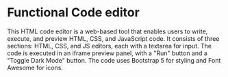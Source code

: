 # Functional Code editor
 This HTML code editor is a web-based tool that enables users to write, execute, and preview HTML, CSS, and JavaScript code. It consists of three sections: HTML, CSS, and JS editors, each with a textarea for input. The code is executed in an iframe preview panel, with a "Run" button and a "Toggle Dark Mode" button. The code uses Bootstrap 5 for styling and Font Awesome for icons.
